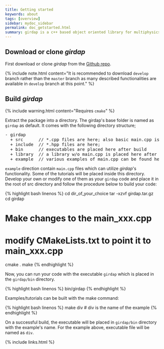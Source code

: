 ```yaml
---
title: Getting started
keywords: about
tags: [overview]
sidebar: mydoc_sidebar
permalink: doc_getstarted.html
summary: girdap is a c++ based object oriented library for multiphysics simulations on self-managed grids. 
---
```


## Download or clone _girdap_

First download or clone _girdap_ from the [Github repo](https://github.com/uzgoren/girdap).

{% include note.html content="It is recommended to download `develop` branch rather than the `master` branch as many described functionalities are available in `develop` branch at this point." %}

## Build _girdap_

{% include warning.html content="Requires `cmake`" %}

Extract the package into a directory. The girdap's base folder is named as `girdap` as default. It comes with the following directory structure;
<pre>
- girdap
  + src      // *.cpp files are here; also basic main.cpp is placed here; 
  + include  // *.hpp files are here; 
  + bin      // executables are placed here after build
  + library  // a library w/o main.cpp is placed here after build
  + example  // various examples of main.cpp can be found here; 
</pre>

`example` direction contain `main.cpp` files which can utilize _girdap_'s functionality. Some of the tutorials will be placed inside this directory. Develop your own or modify one of them as your `girdap` code and place it in the root of src directory and follow the procedure below to build your code:

{% highlight bash linenos %}
cd dir_of_your_choice
tar -xzvf girdap.tar.gz
cd girdap
# Make changes to the main_xxx.cpp
# modify CMakeLists.txt to point it to main_xxx.cpp
cmake .
make
{% endhighlight %}

Now, you can run your code with the executable `girdap` which is placed in the `girdap/bin` directory.

{% highlight bash linenos %}
bin/girdap
{% endhighlight %}

Examples/tutorials can be built with the make command:

{% highlight bash linenos %}
make div          # div is the name of the example 
{% endhighlight %}

On a successful build, the executable will be placed in `girdap/bin` directory with the example's name. For the example above, executable file will be named as `div`.  

{% include links.html %}
